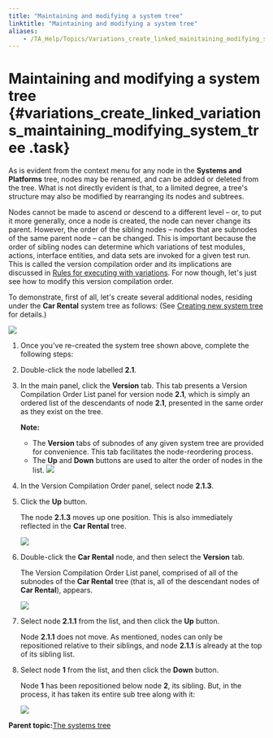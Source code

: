 ```yaml
--- 
title: "Maintaining and modifying a system tree"
linktitle: "Maintaining and modifying a system tree"
aliases: 
    - /TA_Help/Topics/Variations_create_linked_mainitaining_modifying_system_tree.html
---
```

# Maintaining and modifying a system tree {#variations_create_linked_variations_maintaining_modifying_system_tree .task}

As is evident from the context menu for any node in the **Systems and Platforms** tree, nodes may be renamed, and can be added or deleted from the tree. What is not directly evident is that, to a limited degree, a tree's structure may also be modified by rearranging its nodes and subtrees.

Nodes cannot be made to ascend or descend to a different level – or, to put it more generally, once a node is created, the node can never change its parent. However, the order of the sibling nodes – nodes that are subnodes of the same parent node – can be changed. This is important because the order of sibling nodes can determine which variations of test modules, actions, interface entities, and data sets are invoked for a given test run. This is called the version compilation order and its implications are discussed in [Rules for executing with variations](Variations_rules_executing.html). For now though, let's just see how to modify this version compilation order.

To demonstrate, first of all, let's create several additional nodes, residing under the **Car Rental** system tree as follows: \(See [Creating new system tree](Variations_create_linked_create_system_tree.html) for details.\)

![](../Images/ug_systemtree11.png)

1.  Once you've re-created the system tree shown above, complete the following steps:
2.  Double-click the node labelled **2.1**.

3.  In the main panel, click the **Version** tab. This tab presents a Version Compilation Order List panel for version node **2.1**, which is simply an ordered list of the descendants of node **2.1**, presented in the same order as they exist on the tree.

    **Note:**

    -   The **Version** tabs of subnodes of any given system tree are provided for convenience. This tab facilitates the node-reordering process.
    -   The **Up** and **Down** buttons are used to alter the order of nodes in the list.
    ![](../Images/ug_systemtree24.png)

4.  In the Version Compilation Order panel, select node **2.1.3**.

5.  Click the **Up** button.

    The node **2.1.3** moves up one position. This is also immediately reflected in the **Car Rental** tree.

    ![](../Images/ug_systemtree13.png)

6.  Double-click the **Car Rental** node, and then select the **Version** tab.

    The Version Compilation Order List panel, comprised of all of the subnodes of the **Car Rental** tree \(that is, all of the descendant nodes of **Car Rental**\), appears.

    ![](../Images/ug_systemtree14.png)

7.  Select node **2.1.1** from the list, and then click the **Up** button.

    Node **2.1.1** does not move. As mentioned, nodes can only be repositioned relative to their siblings, and node **2.1.1** is already at the top of its sibling list.

8.  Select node **1** from the list, and then click the **Down** button.

    Node **1** has been repositioned below node **2**, its sibling. But, in the process, it has taken its entire sub tree along with it:

    ![](../Images/ug_systemtree15.png)


**Parent topic:**[The systems tree](../../TA_Help/Topics/Variations_create_linked_system_tree.html)

